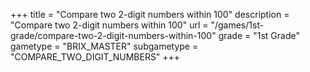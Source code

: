 +++
title = "Compare two 2-digit numbers within 100"
description = "Compare two 2-digit numbers within 100"
url = "/games/1st-grade/compare-two-2-digit-numbers-within-100"
grade = "1st Grade"
gametype = "BRIX_MASTER"
subgametype = "COMPARE_TWO_DIGIT_NUMBERS"
+++